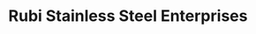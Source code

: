 ---
title: "Rubi Stainless Steel Enterprises"
url: /manila/rubi-stainless-steel-enterprises/
shop: hardware
---